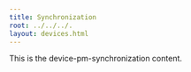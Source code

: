 ```yaml
---
title: Synchronization
root: ../../../.
layout: devices.html
---
```


This is the device-pm-synchronization content.
